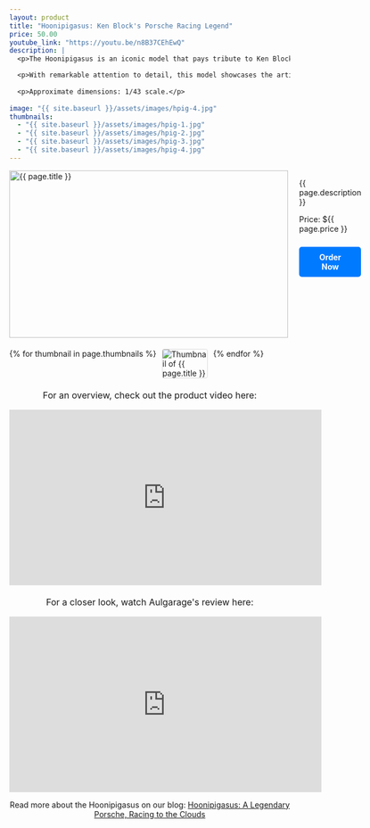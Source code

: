 ```yaml
---
layout: product
title: "Hoonipigasus: Ken Block's Porsche Racing Legend"
price: 50.00
youtube_link: "https://youtu.be/n8B37CEhEwQ"
description: |
  <p>The Hoonipigasus is an iconic model that pays tribute to Ken Block's incredible legacy in motorsports. Known for its stunning design and powerful performance, this model captures the essence of the legendary Porsche Hoonipigasus. A perfect addition for any car enthusiast or model collector.</p>

  <p>With remarkable attention to detail, this model showcases the artistic livery inspired by the historic 1971 Porsche 917/20 “Pink Pig.” Experience the spirit of racing with this high-quality representation of the Hoonipigasus.</p>
  
  <p>Approximate dimensions: 1/43 scale.</p>
  
image: "{{ site.baseurl }}/assets/images/hpig-4.jpg"
thumbnails:
  - "{{ site.baseurl }}/assets/images/hpig-1.jpg"
  - "{{ site.baseurl }}/assets/images/hpig-2.jpg"
  - "{{ site.baseurl }}/assets/images/hpig-3.jpg"
  - "{{ site.baseurl }}/assets/images/hpig-4.jpg"
---
```


<div class="product-detail">
    <div class="product-image-box">
        <img class="main-image" src="{{ page.image }}" alt="{{ page.title }}">
    </div>
    <div class="product-text">
        <p>{{ page.description }}</p>
        <p>Price: ${{ page.price }}</p>
        <a href="{{ site.baseurl }}/order" class="buy-now">Order Now</a>
    </div>
</div>

<div class="thumbnail-carousel">
    {% for thumbnail in page.thumbnails %}
    <img class="thumbnail" src="{{ thumbnail }}" alt="Thumbnail of {{ page.title }}">
    {% endfor %}
</div>

<div style="text-align: center;">
    <p class="youtube-link">For an overview, check out the product video here:</p>
    <iframe width="560" height="315" src="https://www.youtube.com/embed/n8B37CEhEwQ" frameborder="0" allowfullscreen></iframe>
    <p class="youtube-link">For a closer look, watch Aulgarage's review here:</p>
    <iframe width="560" height="315" src="https://www.youtube.com/embed/y_HPB8HF540" frameborder="0" allowfullscreen></iframe>
    <p>Read more about the Hoonipigasus on our blog: 
        <a href="https://drfastfinds.github.io/drfastfinds-site/2024/09/10/hoonipigasus-legendary-porsche.html" target="_blank">Hoonipigasus: A Legendary Porsche, Racing to the Clouds</a>
    </p>
</div>

<style>
.product-detail {
    display: flex;
    align-items: flex-start;
    gap: 20px;
    margin-bottom: 20px;
}

.product-image-box {
    flex-shrink: 0;
    width: 500px; 
    height: 300px; 
    overflow: hidden; 
}

.main-image {
    width: 100%; 
    height: 100%; 
    object-fit: contain; 
    display: block;
}

.product-text {
    max-width: 400px;
    flex-grow: 1;
}

.thumbnail-carousel {
    margin-top: 20px;
    display: flex;
    flex-wrap: wrap; 
    gap: 10px;
    justify-content: flex-start;
}

.thumbnail {
    max-width: 80px;
    cursor: pointer;
    border: 1px solid #ddd;
    border-radius: 4px;
}

.youtube-link {
    text-align: center;
    margin-top: 20px;
    font-size: 16px;
}

.buy-now {
    display: inline-block;
    padding: 10px 20px;
    margin-top: 10px;
    background-color: #007bff;
    color: #fff;
    text-decoration: none;
    border-radius: 5px;
    font-weight: bold;
    text-align: center;
}

.buy-now:hover {
    background-color: #0056b3;
}
</style>

<script>
document.addEventListener('DOMContentLoaded', function() {
    const mainImage = document.querySelector('.main-image');
    const thumbnails = document.querySelectorAll('.thumbnail');

    thumbnails.forEach(thumbnail => {
        thumbnail.addEventListener('click', function() {
            mainImage.src = this.src;
        });
    });
});
</script>
